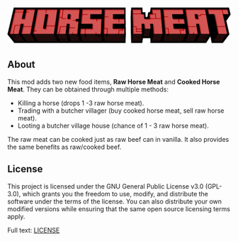 # ![HorseMeat](.github/logo_banner.png)

## About

This mod adds two new food items, **Raw Horse Meat** and **Cooked Horse Meat**. They can be obtained through multiple methods:

- Killing a horse (drops 1 -3 raw horse meat).
- Trading with a butcher villager (buy cooked horse meat, sell raw horse meat).
- Looting a butcher village house (chance of 1 - 3 raw horse meat).

The raw meat can be cooked just as raw beef can in vanilla. It also provides the same benefits as raw/cooked beef.

## License

This project is licensed under the GNU General Public License v3.0 (GPL-3.0), which grants you the freedom to use, modify, and distribute the software under the terms of the license. You can also distribute your own modified versions while ensuring that the same open source licensing terms apply.

Full text: [LICENSE](LICENSE)
